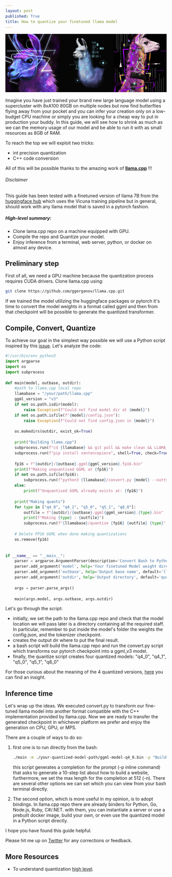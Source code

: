 ```yaml
---
layout: post
published: True
title: How to quantize your finetuned llama model
---
```


<div class="img-div-any-width" markdown="0">
  <img src="/images/quantized_llama.png" />
</div>

Imagine you have just trained your brand new large language model using a supercluster with 8xA100 80GB on multiple nodes but now find butterflies flying away from your pocket and you can infer your creation only on a low-budget CPU machine or simply you are looking for a cheap way to put in production your buddy.
In this guide, we will see how to shrink as much as we can the memory usage of our model and be able to run it with as small resources as 8GB of RAM. 

To reach the top we will exploit two tricks:
- int precision quantization
- C++ code conversion

All of this will be possible thanks to the amazing work of [__llama.cpp__](https://github.com/ggerganov/llama.cpp) !!!

###### Disclaimer
This guide has been tested with a finetuned version of llama 7B from the [huggingface hub](https://huggingface.co/huggyllama/llama-7b) which uses the Vicuna training pipeline but in general, should work with any llama model that is saved in a pytorch fashion.

##### High-level summary:

- Clone lama.cpp repo on a machine equipped with GPU.
- Compile the repo and Quantize your model.
- Enjoy inference from a terminal, web server, python, or docker on almost any device.

<!--more-->

## Preliminary step

First of all, we need a GPU machine because the quantization process requires CUDA drivers. 
Clone llama.cpp using:

```bash
git clone https://github.com/ggerganov/llama.cpp.git
```

If we trained the model utilizing the huggingface packages or pytorch it's time to convert the model weights in a format called ggml and then from that checkpoint will be possible to generate the quantized transformer.

## Compile, Convert, Quantize

To achieve our goal in the simplest way possible we will use a Python script inspired by this
[issue](https://huggingface.co/junelee/wizard-vicuna-13b/discussions/2). Let's analyze the code:

```python
#!/usr/bin/env python3
import argparse
import os
import subprocess

def main(model, outbase, outdir):
    #path to llama.cpp local repo
    llamabase = "/your/path/llama.cpp"
    ggml_version = "v3"
    if not os.path.isdir(model):
        raise Exception(f"Could not find model dir at {model}")
    if not os.path.isfile(f"{model}/config.json"):
        raise Exception(f"Could not find config.json in {model}")
    
    os.makedirs(outdir, exist_ok=True)

    print("Building llama.cpp")
    subprocess.run(f"cd {llamabase} && git pull && make clean && LLAMA_CUBLAS=1 make", shell=True, check=True)
    subprocess.run(f"pip install sentencepiece", shell=True, check=True)

    fp16 = f"{outdir}/{outbase}.ggml{ggml_version}.fp16.bin"
    print(f"Making unquantised GGML at {fp16}")
    if not os.path.isfile(fp16):
        subprocess.run(f"python3 {llamabase}/convert.py {model} --outtype f16 --outfile {fp16}", shell=True, check=True)
    else:
        print(f"Unquantised GGML already exists at: {fp16}")

    print("Making quants")
    for type in ["q4_0", "q4_1", "q5_0", "q5_1", "q8_0"]:
        outfile = f"{outdir}/{outbase}.ggml{ggml_version}.{type}.bin"
        print(f"Making {type} : {outfile}")
        subprocess.run(f"{llamabase}/quantize {fp16} {outfile} {type}", shell=True, check=True)

    # Delete FP16 GGML when done making quantizations
    os.remove(fp16)


if __name__ == "__main__":
    parser = argparse.ArgumentParser(description='Convert Bash to Python.')
    parser.add_argument('model', help='Your finetuned Model weight directory', default='light-study-tags-requirements', nargs='?')
    parser.add_argument('outbase', help='Output base name', default='llama.cpp',nargs='?')
    parser.add_argument('outdir', help='Output directory', default='quantized', nargs='?')

    args = parser.parse_args()

    main(args.model, args.outbase, args.outdir)
```

Let's go through the script:
- initially, we set the path to the llama.cpp repo and check that the model location we will pass later is a directory containing all the required staff. In particular, remember to put inside the model's folder the weights the config.json, and the tokenizer checkpoint.
- creates the output dir where to put the final result.
- a bash script will build the llama.cpp repo and run the convert.py script which transforms our pytorch checkpoint into a ggml_v3 model.
- finally, the quantize script creates four quantized models: "q4_0", "q4_1", "q5_0", "q5_1", "q8_0"

For those curious about the meaning of the 4 quantized versions, [here](https://www.reddit.com/r/LocalLLaMA/comments/139yt87/notable_differences_between_q4_2_and_q5_1/) you can find an insight.

## Inference time
Let's wrap up the ideas. We executed convert.py to transform our fine-tuned llama model into another format compatible with the C++ implementation provided by llama.cpp.
Now we are ready to transfer the generated checkpoint in whichever platform we prefer and enjoy the generation on CPU, GPU, or MPS.

There are a couple of ways to do so:

1) first one is to run directly from the bash:
    ```bash
    ./main -m ./your-quantized-model-path/ggml-model-q4_0.bin -p "Building a website can be done in 10 simple steps:" -n 512
    ```
    this script generates a completion for the prompt (-p inline command) that asks to generate a 10-step list about how to build a website, furthermore, we set the max length for the completion at 512 (-n).
    There are several other options we can set which you can view from your bash terminal directly.

2) The second option, which is more useful in my opinion, is to adopt bindings.
In llama.cpp repo there are already binders for Python, Go, Node.js, Ruby, C#/.NET. with them, you can instantiate a server or use a prebuilt docker image, build your own, or even use the quantized model in a Python script directly.

I hope you have found this guide helpful.

Please hit me up on <a href="https://twitter.com/Valeman100">Twitter</a> for any corrections or feedback.

## More Resources

* To understand quantization [high level](https://huggingface.co/docs/optimum/concept_guides/quantization).
